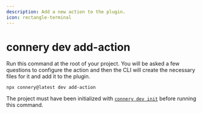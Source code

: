 ```yaml
---
description: Add a new action to the plugin.
icon: rectangle-terminal
---
```


# connery dev add-action

Run this command at the root of your project. You will be asked a few questions to configure the action and then the CLI will create the necessary files for it and add it to the plugin.

```
npx connery@latest dev add-action
```

The project must have been initialized with [`connery dev init`](connery-dev-init.md) before running this command.
